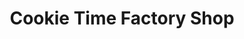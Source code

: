 ---
title: "Cookie Time Factory Shop"
url: /christchurch/cookie-time-factory-shop/
shop: Süßwaren
---